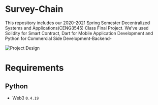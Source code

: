 # Survey-Chain

This repository includes our 2020-2021 Spring Semester Decentralized Systems and Applications(CENG3545) Class Final Project. We've used Solidity for Smart Contract, Dart for Mobile Application Development and Python for Commercial Side Development-Backend-

![Project Design](https://github.com/ahmtgrbz/Survey-Chain/blob/main/design/Ekran%20Al%C4%B1nt%C4%B1s%C4%B1.PNG)

# Requirements

## Python 

* Web3 `0.4.19`
